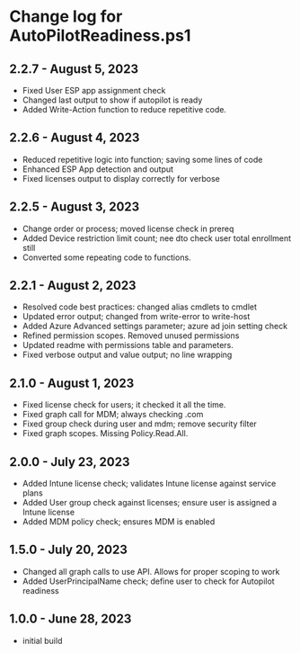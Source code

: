 # Change log for AutoPilotReadiness.ps1

## 2.2.7 - August 5, 2023

- Fixed User ESP app assignment check
- Changed last output to show if autopilot is ready
- Added Write-Action function to reduce repetitive code. 

## 2.2.6 - August 4, 2023

- Reduced repetitive logic into function; saving some lines of code
- Enhanced ESP App detection and output
- Fixed licenses output to display correctly for verbose

## 2.2.5 - August 3, 2023

- Change order or process; moved license check in prereq
- Added Device restriction limit count; nee dto check user total enrollment still
- Converted some repeating code to functions. 

## 2.2.1 - August 2, 2023

- Resolved code best practices: changed alias cmdlets to cmdlet
- Updated error output; changed from write-error to write-host
- Added Azure Advanced settings parameter; azure ad join setting check
- Refined permission scopes. Removed unused permissions
- Updated readme with permissions table and parameters.
- Fixed verbose output and value output; no line wrapping

## 2.1.0 - August 1, 2023

- Fixed license check for users; it checked it all the time. 
- Fixed graph call for MDM; always checking .com
- Fixed group check during user and mdm; remove security filter
- Fixed graph scopes. Missing Policy.Read.All. 

## 2.0.0 - July 23, 2023

- Added Intune license check; validates Intune license against service plans
- Added User group check against licenses; ensure user is assigned a Intune license
- Added MDM policy check; ensures MDM is enabled

## 1.5.0 - July 20, 2023

- Changed all graph calls to use API. Allows for proper scoping to work
- Added UserPrincipalName check; define user to check for Autopilot readiness

## 1.0.0 - June 28, 2023

- initial build
